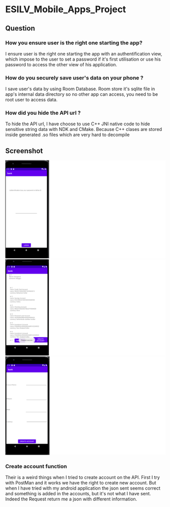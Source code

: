 # ESILV_Mobile_Apps_Project


## Question

### How you ensure user is the right one starting the app?

I ensure user is the right one starting the app with an authentification view, which impose to the user to set a password if it's first utilisation or use his password to access the other view of his application.

### How do you securely save user's data on your phone ?

I save user's data by using Room Database. Room store it's sqlite file in app's internal data directory so no other app can access, you need to be root user to access data.

### How did you hide the API url ?

To hide the API url, I have choose to use C++ JNI native code to hide sensitive string data with NDK and CMake. Because C++ clases are stored inside generated .so files which are very hard to decompile

## Screenshot

![Alt text]( src/screenshot/auth.png?raw=true "Title")
![Alt text]( src/screenshot/vue.png?raw=true "Title")
![Alt text]( src/screenshot/form.png?raw=true "Title")



### Create account function
Their is a weird things when I tried to create account on the API. First I try with PostMan and it works we have the right to create new account. But when I have tried with my android application the json sent seems correct and something is added in the accounts, but it's not what I have sent. Indeed the Request return me a json with different information. 


